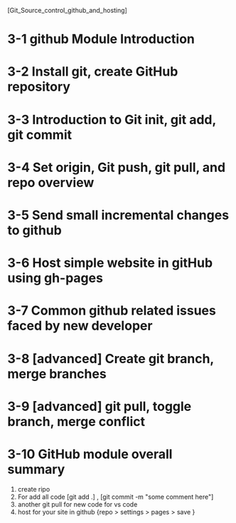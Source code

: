 [Git_Source_control_github_and_hosting]

# 3-1 github Module Introduction
# 3-2 Install git, create GitHub repository
# 3-3 Introduction to Git init, git add, git commit
# 3-4 Set origin, Git push, git pull, and repo overview
# 3-5 Send small incremental changes to github
# 3-6 Host simple website in gitHub using gh-pages
#  3-7 Common github related issues faced by new developer
# 3-8 [advanced] Create git branch, merge branches
# 3-9 [advanced] git pull, toggle branch, merge conflict
# 3-10 GitHub module overall summary
   1. create ripo 
   2. For add all code [git add .] , [git commit -m "some comment here"]
   3. another git pull for new code for vs code 
   4. host for your site in github {repo > settings > pages > save }